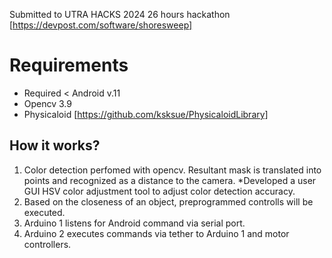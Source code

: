 Submitted to UTRA HACKS 2024 26 hours hackathon [https://devpost.com/software/shoresweep]

# Requirements
- Required < Android v.11
- Opencv 3.9
- Physicaloid [https://github.com/ksksue/PhysicaloidLibrary]

## How it works?
1. Color detection perfomed with opencv. Resultant mask is translated into points and recognized as a distance to the camera.
    *Developed a user GUI HSV color adjustment tool to adjust color detection accuracy.
2. Based on the closeness of an object, preprogrammed controlls will be executed.
3. Arduino 1 listens for Android command via serial port. 
4. Arduino 2 executes commands via tether to Arduino 1 and motor controllers.
